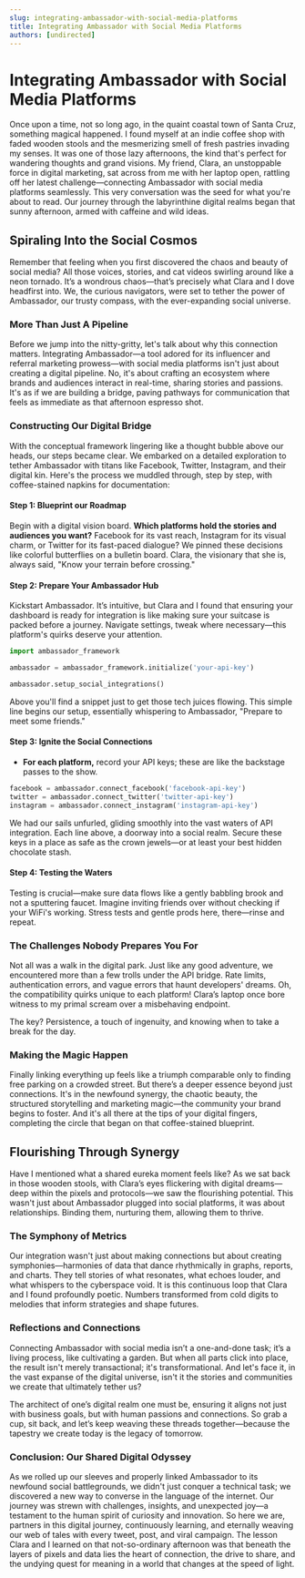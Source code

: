 ```yaml
---
slug: integrating-ambassador-with-social-media-platforms
title: Integrating Ambassador with Social Media Platforms
authors: [undirected]
---
```



# Integrating Ambassador with Social Media Platforms

Once upon a time, not so long ago, in the quaint coastal town of Santa Cruz, something magical happened. I found myself at an indie coffee shop with faded wooden stools and the mesmerizing smell of fresh pastries invading my senses. It was one of those lazy afternoons, the kind that's perfect for wandering thoughts and grand visions. My friend, Clara, an unstoppable force in digital marketing, sat across from me with her laptop open, rattling off her latest challenge—connecting Ambassador with social media platforms seamlessly. This very conversation was the seed for what you're about to read. Our journey through the labyrinthine digital realms began that sunny afternoon, armed with caffeine and wild ideas.

## Spiraling Into the Social Cosmos

Remember that feeling when you first discovered the chaos and beauty of social media? All those voices, stories, and cat videos swirling around like a neon tornado. It’s a wondrous chaos—that’s precisely what Clara and I dove headfirst into. We, the curious navigators, were set to tether the power of Ambassador, our trusty compass, with the ever-expanding social universe.

### More Than Just A Pipeline

Before we jump into the nitty-gritty, let's talk about why this connection matters. Integrating Ambassador—a tool adored for its influencer and referral marketing prowess—with social media platforms isn't just about creating a digital pipeline. No, it's about crafting an ecosystem where brands and audiences interact in real-time, sharing stories and passions. It's as if we are building a bridge, paving pathways for communication that feels as immediate as that afternoon espresso shot.

### Constructing Our Digital Bridge

With the conceptual framework lingering like a thought bubble above our heads, our steps became clear. We embarked on a detailed exploration to tether Ambassador with titans like Facebook, Twitter, Instagram, and their digital kin. Here's the process we muddled through, step by step, with coffee-stained napkins for documentation:

#### Step 1: Blueprint our Roadmap

Begin with a digital vision board. **Which platforms hold the stories and audiences you want?** Facebook for its vast reach, Instagram for its visual charm, or Twitter for its fast-paced dialogue? We pinned these decisions like colorful butterflies on a bulletin board. Clara, the visionary that she is, always said, "Know your terrain before crossing."

#### Step 2: Prepare Your Ambassador Hub

Kickstart Ambassador. It’s intuitive, but Clara and I found that ensuring your dashboard is ready for integration is like making sure your suitcase is packed before a journey. Navigate settings, tweak where necessary—this platform's quirks deserve your attention.

```python
import ambassador_framework

ambassador = ambassador_framework.initialize('your-api-key')

ambassador.setup_social_integrations()
```

Above you'll find a snippet just to get those tech juices flowing. This simple line begins our setup, essentially whispering to Ambassador, "Prepare to meet some friends."

#### Step 3: Ignite the Social Connections

- **For each platform,** record your API keys; these are like the backstage passes to the show.
  
```python
facebook = ambassador.connect_facebook('facebook-api-key')
twitter = ambassador.connect_twitter('twitter-api-key')
instagram = ambassador.connect_instagram('instagram-api-key')
```

We had our sails unfurled, gliding smoothly into the vast waters of API integration. Each line above, a doorway into a social realm. Secure these keys in a place as safe as the crown jewels—or at least your best hidden chocolate stash.

#### Step 4: Testing the Waters

Testing is crucial—make sure data flows like a gently babbling brook and not a sputtering faucet. Imagine inviting friends over without checking if your WiFi's working. Stress tests and gentle prods here, there—rinse and repeat.

### The Challenges Nobody Prepares You For  

Not all was a walk in the digital park. Just like any good adventure, we encountered more than a few trolls under the API bridge. Rate limits, authentication errors, and vague errors that haunt developers' dreams. Oh, the compatibility quirks unique to each platform! Clara’s laptop once bore witness to my primal scream over a misbehaving endpoint.

The key? Persistence, a touch of ingenuity, and knowing when to take a break for the day.

### Making the Magic Happen

Finally linking everything up feels like a triumph comparable only to finding free parking on a crowded street. But there’s a deeper essence beyond just connections. It's in the newfound synergy, the chaotic beauty, the structured storytelling and marketing magic—the community your brand begins to foster. And it's all there at the tips of your digital fingers, completing the circle that began on that coffee-stained blueprint.

## Flourishing Through Synergy

Have I mentioned what a shared eureka moment feels like? As we sat back in those wooden stools, with Clara’s eyes flickering with digital dreams—deep within the pixels and protocols—we saw the flourishing potential. This wasn't just about Ambassador plugged into social platforms, it was about relationships. Binding them, nurturing them, allowing them to thrive.

### The Symphony of Metrics

Our integration wasn't just about making connections but about creating symphonies—harmonies of data that dance rhythmically in graphs, reports, and charts. They tell stories of what resonates, what echoes louder, and what whispers to the cyberspace void. It is this continuous loop that Clara and I found profoundly poetic. Numbers transformed from cold digits to melodies that inform strategies and shape futures.

### Reflections and Connections  

Connecting Ambassador with social media isn’t a one-and-done task; it’s a living process, like cultivating a garden. But when all parts click into place, the result isn't merely transactional; it's transformational. And let's face it, in the vast expanse of the digital universe, isn't it the stories and communities we create that ultimately tether us?  

The architect of one’s digital realm one must be, ensuring it aligns not just with business goals, but with human passions and connections. So grab a cup, sit back, and let’s keep weaving these threads together—because the tapestry we create today is the legacy of tomorrow.

### Conclusion: Our Shared Digital Odyssey

As we rolled up our sleeves and properly linked Ambassador to its newfound social battlegrounds, we didn't just conquer a technical task; we discovered a new way to converse in the language of the internet. Our journey was strewn with challenges, insights, and unexpected joy—a testament to the human spirit of curiosity and innovation. So here we are, partners in this digital journey, continuously learning, and eternally weaving our web of tales with every tweet, post, and viral campaign. The lesson Clara and I learned on that not-so-ordinary afternoon was that beneath the layers of pixels and data lies the heart of connection, the drive to share, and the undying quest for meaning in a world that changes at the speed of light.